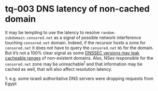 # tq-003 DNS latency of non-cached domain

It may be tempting to use the latency to resolve
`random-subdomain.censored.net` as a signal of possible network interference
touching `censored.net` domain. Indeed, if the recursor hosts a zone for
`censored.net` it does not have to query the `censored.net` `NS` for the domain. But
it’s not a 100% clear signal as some [DNSSEC versions may leak cacheable ranges](https://blog.cloudflare.com/dnssec-complexities-and-considerations/)
of non-existent domains. Also, NSes responsible for the `censored.net` zone may be
unreachable<sup>[1](#fn1)</sup> and that information may be cached as well, that will also affect
resolution latency.

<a name="fn1">1</a>: e.g. some israeli authoritative DNS servers were dropping requests from Egypt
